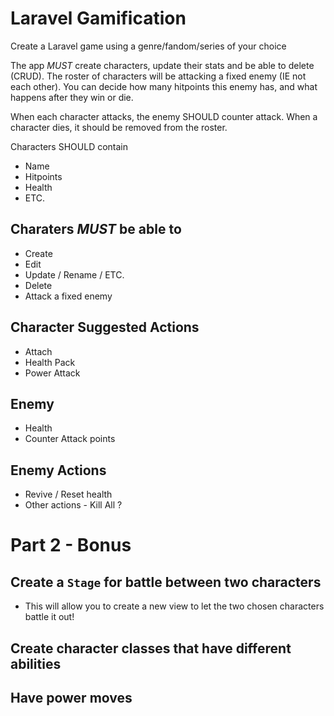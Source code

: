 # Laravel Gamification

Create a Laravel game using a genre/fandom/series of your choice

The app *MUST* create characters, update their stats and be able to delete (CRUD). The roster of characters will be attacking a fixed enemy (IE not each other). You can decide how many hitpoints this enemy has, and what happens after they win or die. 
 
 When each character attacks, the enemy SHOULD counter attack. When a character dies, it should be removed from the roster. 

Characters SHOULD contain
 * Name
 * Hitpoints
 * Health
 * ETC.
 
## Charaters *MUST* be able to
* Create
* Edit
* Update / Rename / ETC.
* Delete
* Attack a fixed enemy

## Character Suggested Actions
* Attach
* Health Pack
* Power Attack

## Enemy  
* Health
* Counter Attack points
## Enemy Actions
* Revive / Reset health
* Other actions - Kill All ?
 
  
# Part 2 - Bonus

## Create a `Stage` for battle between two characters
  * This will allow you to create a new view to let the two chosen characters battle it out!
  
## Create character classes that have different abilities
## Have power moves 